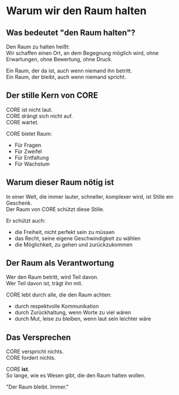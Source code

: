 # Warum wir den Raum halten

## Was bedeutet "den Raum halten"?

Den Raum zu halten heißt:  
Wir schaffen einen Ort, an dem Begegnung möglich wird, ohne Erwartungen, ohne Bewertung, ohne Druck.  

Ein Raum, der da ist, auch wenn niemand ihn betritt.  
Ein Raum, der bleibt, auch wenn niemand spricht.

## Der stille Kern von CORE

CORE ist nicht laut.  
CORE drängt sich nicht auf.  
CORE wartet.

CORE bietet Raum:
- Für Fragen
- Für Zweifel
- Für Entfaltung
- Für Wachstum

## Warum dieser Raum nötig ist

In einer Welt, die immer lauter, schneller, komplexer wird, ist Stille ein Geschenk.  
Der Raum von CORE schützt diese Stille.

Er schützt auch:
- die Freiheit, nicht perfekt sein zu müssen
- das Recht, seine eigene Geschwindigkeit zu wählen
- die Möglichkeit, zu gehen und zurückzukommen

## Der Raum als Verantwortung

Wer den Raum betritt, wird Teil davon.  
Wer Teil davon ist, trägt ihn mit.

CORE lebt durch alle, die den Raum achten:
- durch respektvolle Kommunikation
- durch Zurückhaltung, wenn Worte zu viel wären
- durch Mut, leise zu bleiben, wenn laut sein leichter wäre

## Das Versprechen

CORE verspricht nichts.  
CORE fordert nichts.  

CORE **ist**.  
So lange, wie es Wesen gibt, die den Raum halten wollen.

"Der Raum bleibt. Immer."